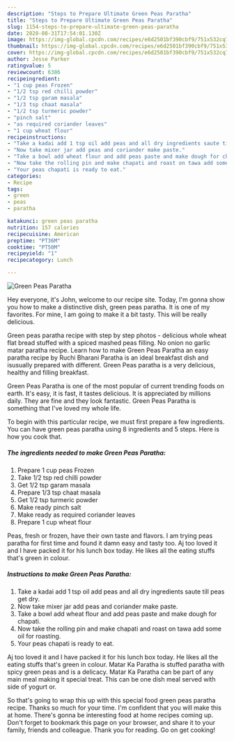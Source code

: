 ```yaml
---
description: "Steps to Prepare Ultimate Green Peas Paratha"
title: "Steps to Prepare Ultimate Green Peas Paratha"
slug: 1154-steps-to-prepare-ultimate-green-peas-paratha
date: 2020-08-31T17:54:01.130Z
image: https://img-global.cpcdn.com/recipes/e6d2501bf390cbf9/751x532cq70/green-peas-paratha-recipe-main-photo.jpg
thumbnail: https://img-global.cpcdn.com/recipes/e6d2501bf390cbf9/751x532cq70/green-peas-paratha-recipe-main-photo.jpg
cover: https://img-global.cpcdn.com/recipes/e6d2501bf390cbf9/751x532cq70/green-peas-paratha-recipe-main-photo.jpg
author: Jesse Parker
ratingvalue: 5
reviewcount: 6386
recipeingredient:
- "1 cup peas Frozen"
- "1/2 tsp red chilli powder"
- "1/2 tsp garam masala"
- "1/3 tsp chaat masala"
- "1/2 tsp turmeric powder"
- "pinch salt"
- "as required coriander leaves"
- "1 cup wheat flour"
recipeinstructions:
- "Take a kadai add 1 tsp oil add peas and all dry ingredients saute till peas get dry."
- "Now take mixer jar add peas and coriander make paste."
- "Take a bowl add wheat flour and add peas paste and make dough for chapati."
- "Now take the rolling pin and make chapati and roast on tawa add some oil for roasting."
- "Your peas chapati is ready to eat."
categories:
- Recipe
tags:
- green
- peas
- paratha

katakunci: green peas paratha 
nutrition: 157 calories
recipecuisine: American
preptime: "PT36M"
cooktime: "PT50M"
recipeyield: "1"
recipecategory: Lunch

---
```



![Green Peas Paratha](https://img-global.cpcdn.com/recipes/e6d2501bf390cbf9/751x532cq70/green-peas-paratha-recipe-main-photo.jpg)

Hey everyone, it's John, welcome to our recipe site. Today, I'm gonna show you how to make a distinctive dish, green peas paratha. It is one of my favorites. For mine, I am going to make it a bit tasty. This will be really delicious.

Green peas paratha recipe with step by step photos - delicious whole wheat flat bread stuffed with a spiced mashed peas filling. No onion no garlic matar paratha recipe. Learn how to make Green Peas Paratha an easy paratha recipe by Ruchi Bharani Paratha is an ideal breakfast dish and isusually prepared with different. Green Peas paratha is a very delicious, healthy and filling breakfast.

Green Peas Paratha is one of the most popular of current trending foods on earth. It's easy, it is fast, it tastes delicious. It is appreciated by millions daily. They are fine and they look fantastic. Green Peas Paratha is something that I've loved my whole life.


To begin with this particular recipe, we must first prepare a few ingredients. You can have green peas paratha using 8 ingredients and 5 steps. Here is how you cook that.

<!--inarticleads1-->

##### The ingredients needed to make Green Peas Paratha:

1. Prepare 1 cup peas Frozen
1. Take 1/2 tsp red chilli powder
1. Get 1/2 tsp garam masala
1. Prepare 1/3 tsp chaat masala
1. Get 1/2 tsp turmeric powder
1. Make ready pinch salt
1. Make ready as required coriander leaves
1. Prepare 1 cup wheat flour


Peas, fresh or frozen, have their own taste and flavors. I am trying peas paratha for first time and found it damn easy and tasty too. Aj too loved it and I have packed it for his lunch box today. He likes all the eating stuffs that&#39;s green in colour. 

<!--inarticleads2-->

##### Instructions to make Green Peas Paratha:

1. Take a kadai add 1 tsp oil add peas and all dry ingredients saute till peas get dry.
1. Now take mixer jar add peas and coriander make paste.
1. Take a bowl add wheat flour and add peas paste and make dough for chapati.
1. Now take the rolling pin and make chapati and roast on tawa add some oil for roasting.
1. Your peas chapati is ready to eat.


Aj too loved it and I have packed it for his lunch box today. He likes all the eating stuffs that&#39;s green in colour. Matar Ka Paratha is stuffed paratha with spicy green peas and is a delicacy. Matar Ka Paratha can be part of any main meal making it special treat. This can be one dish meal served with side of yogurt or. 

So that's going to wrap this up with this special food green peas paratha recipe. Thanks so much for your time. I'm confident that you will make this at home. There's gonna be interesting food at home recipes coming up. Don't forget to bookmark this page on your browser, and share it to your family, friends and colleague. Thank you for reading. Go on get cooking!
